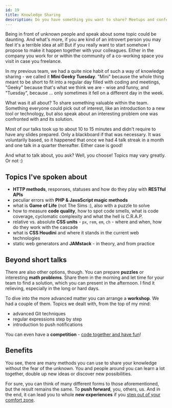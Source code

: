 ```yaml
---
id: 19
title: Knowledge Sharing
description: Do you have something you want to share? Meetups and conferences are great places where anyone can learn new things. They are also a great opportunity for anybody to teach something they think may be valuable for others. But public speaking is not for everybody. Well, at least not for their first time to stand in front of the audience as a speaker. What <em>else</em> can we do? Are there any other options? What about to be in an environment you are already familiar with?
---
```


Being in front of unknown people and speak about some topic could be daunting. And what's more, if you are kind of an introvert person you may feel it's a terrible idea at all! But if you really want to start somehow I propose to make it happen together with your colleagues. Either in the company you work for or within the community of a co-working space you visit in case you freelance.

In my previous team, we had a quite nice habit of such a way of knowledge sharing - we called it **Mini Geeky Tuesday**. "Mini" because the whole thing meant to be short to fit into a regular day filled with coding and meetings, "Geeky" because that's what we think we are - wise and funny, and "Tuesday", because ... only sometimes it fell on a different day in the week.

What was it all about? To share something valuable within the team. Something everyone could pick out of interest, like an introduction to a new tool or technology, but also speak about an interesting problem one was confronted with and its solution.

Most of our talks took up to about 10 to 15 minutes and didn't require to have any slides prepared. Only a blackboard if that was necessary. It was voluntarily based, so it happened that once we had 4 talk streak in a month and one talk in a quarter thereafter. Either case is good!

And what to talk about, you ask? Well, you choose! Topics may vary greatly. Or not :)

## Topics I've spoken about

- **HTTP methods**, responses, statuses and how do they play with **RESTful APIs**
- peculiar errors with **PHP & JavaScript magic methods**
- what is **Game of Life** (not The Sims :), also with a puzzle to solve
- how to measure **code quality**, how to spot code smells, what is code coverage, cyclomatic complexity and what the hell is C.R.A.P.
- relative vs. absolute **CSS units** - `px`, `rem`, `em`, `ch` - where and when, how do they work with the cascade
- what is **CSS Houdini** and where it stands in the current web technologies
- static web generators and **JAMstack** - in theory, and from practice

## Beyond short talks

There are also other options, though. You can prepare **puzzles** or interesting **math problems**. Share them in the morning and let time for your team to find a solution, which you can present in the afternoon. I find it relieving, especially in the long or hard days.

To dive into the more advanced matter you can arrange a **workshop**. We had a couple of them. Topics we dealt with, from the top of my mind:

- advanced Git techniques
- regular expressions step by step
- introduction to push notifications

You can even have a **competition** - [code together and have fun](https://romanvesely.com/code-together-and-have-fun/)!

## Benefits

You see, there are many methods you can use to share your knowledge without the fear of the unknown. You and people around you can learn a lot together, double up new ideas or discover new possibilities.

For sure, you can think of many different forms to those aforementioned, but the result remains the same. To **push forward**, you, others, us. And in the end, it can lead you to whole **new experiences** if you [step out of your comfort zone](https://romanvesely.com/a-path-to-my-first-speaking-experience/).
